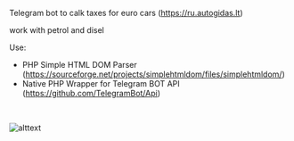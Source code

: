 Telegram bot to calk taxes for euro cars (https://ru.autogidas.lt)

work with petrol and disel

Use:
- PHP Simple HTML DOM Parser (https://sourceforge.net/projects/simplehtmldom/files/simplehtmldom/)
- Native PHP Wrapper for Telegram BOT API (https://github.com/TelegramBot/Api)
<br>

![alttext](http://avocadocafe.com.ua/icon/Screenshot_4.jpg)

